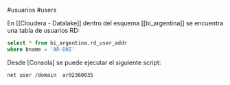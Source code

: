 #usuarios #users

En [[Cloudera - Datalake]] dentro del esquema [[bi_argentina]] se encuentra una tabla de usuarios RD:
``` SQL
select * from bi_argentina.rd_user_addr 
where bname = 'AR-DNI'
```

Desde [Consola] se puede ejecutar el siguiente script:

``` bash
net user /domain  ar92360035
```
